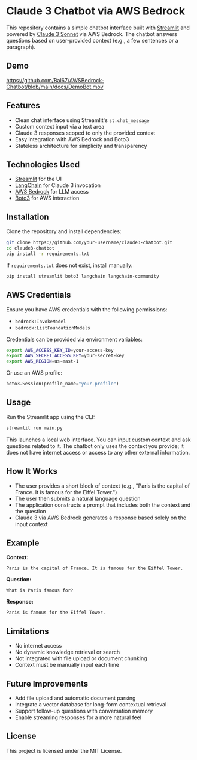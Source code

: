 # Claude 3 Chatbot via AWS Bedrock

This repository contains a simple chatbot interface built with [Streamlit](https://streamlit.io/) and powered by [Claude 3 Sonnet](https://aws.amazon.com/bedrock/) via AWS Bedrock. The chatbot answers questions based on user-provided context (e.g., a few sentences or a paragraph).

## Demo

https://github.com/Bal67/AWSBedrock-Chatbot/blob/main/docs/DemoBot.mov


## Features

- Clean chat interface using Streamlit's `st.chat_message`
- Custom context input via a text area
- Claude 3 responses scoped to only the provided context
- Easy integration with AWS Bedrock and Boto3
- Stateless architecture for simplicity and transparency

## Technologies Used

- [Streamlit](https://streamlit.io/) for the UI
- [LangChain](https://www.langchain.com/) for Claude 3 invocation
- [AWS Bedrock](https://aws.amazon.com/bedrock/) for LLM access
- [Boto3](https://boto3.amazonaws.com/) for AWS interaction

## Installation

Clone the repository and install dependencies:

```bash
git clone https://github.com/your-username/claude3-chatbot.git
cd claude3-chatbot
pip install -r requirements.txt
```

If `requirements.txt` does not exist, install manually:

```bash
pip install streamlit boto3 langchain langchain-community
```

## AWS Credentials

Ensure you have AWS credentials with the following permissions:

- `bedrock:InvokeModel`
- `bedrock:ListFoundationModels`

Credentials can be provided via environment variables:

```bash
export AWS_ACCESS_KEY_ID=your-access-key
export AWS_SECRET_ACCESS_KEY=your-secret-key
export AWS_REGION=us-east-1
```

Or use an AWS profile:

```python
boto3.Session(profile_name="your-profile")
```

## Usage

Run the Streamlit app using the CLI:

```bash
streamlit run main.py
```

This launches a local web interface. You can input custom context and ask questions related to it. The chatbot only uses the context you provide; it does not have internet access or access to any other external information.

## How It Works

- The user provides a short block of context (e.g., "Paris is the capital of France. It is famous for the Eiffel Tower.")
- The user then submits a natural language question
- The application constructs a prompt that includes both the context and the question
- Claude 3 via AWS Bedrock generates a response based solely on the input context

## Example

**Context:**
```
Paris is the capital of France. It is famous for the Eiffel Tower.
```

**Question:**
```
What is Paris famous for?
```

**Response:**
```
Paris is famous for the Eiffel Tower.
```

## Limitations

- No internet access
- No dynamic knowledge retrieval or search
- Not integrated with file upload or document chunking
- Context must be manually input each time

## Future Improvements

- Add file upload and automatic document parsing
- Integrate a vector database for long-form contextual retrieval
- Support follow-up questions with conversation memory
- Enable streaming responses for a more natural feel

## License

This project is licensed under the MIT License.
